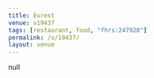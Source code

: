```yaml
---
title: Eurest
venue: v19437
tags: [restaurant, food, "fhrs:247928"]
permalink: /v/19437/
layout: venue
---
```

null